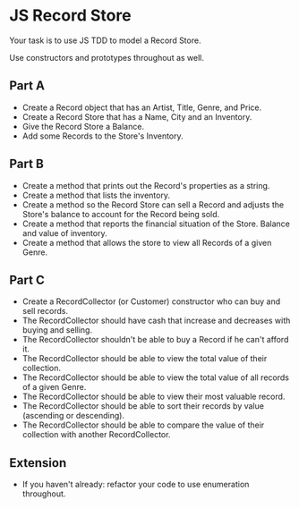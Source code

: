 # JS Record Store

Your task is to use JS TDD to model a Record Store.

Use constructors and prototypes throughout as well.

## Part A

- Create a Record object that has an Artist, Title, Genre, and Price.
- Create a Record Store that has a Name, City and an Inventory.
- Give the Record Store a Balance.
- Add some Records to the Store's Inventory.

## Part B

- Create a method that prints out the Record's properties as a string.
- Create a method that lists the inventory.
- Create a method so the Record Store can sell a Record and adjusts the Store's balance to account for the Record being sold.
- Create a method that reports the financial situation of the Store. Balance and value of inventory.
- Create a method that allows the store to view all Records of a given Genre.

## Part C

- Create a RecordCollector (or Customer) constructor who can buy and sell records.
- The RecordCollector should have cash that increase and decreases with buying and selling.
- The RecordCollector shouldn't be able to buy a Record if he can't afford it.
- The RecordCollector should be able to view the total value of their collection.
- The RecordCollector should be able to view the total value of all records of a given Genre.
- The RecordCollector should be able to view their most valuable record.
- The RecordCollector should be able to sort their records by value (ascending or descending).
- The RecordCollector should be able to compare the value of their collection with another RecordCollector.


## Extension

- If you haven't already: refactor your code to use enumeration throughout.

